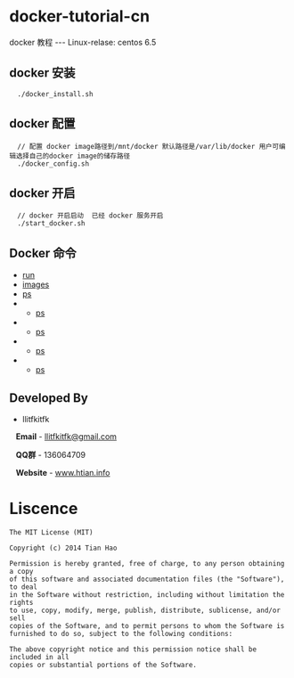docker-tutorial-cn
==================

docker 教程 --- Linux-relase: centos 6.5                                         




docker 安装
-----------

```text
  ./docker_install.sh
```



docker 配置
-----------

```text
  // 配置 docker image路径到/mnt/docker 默认路径是/var/lib/docker 用户可编辑选择自己的docker image的储存路径
  ./docker_config.sh
```


docker 开启
-----------

```text
  // docker 开启启动  已经 docker 服务开启
  ./start_docker.sh
```

Docker 命令
------------
* [run](https://github.com/llitfkitfk/docker-tutorial-cn/tree/master/run)
* [images](https://github.com/llitfkitfk/docker-tutorial-cn/tree/master/run)
* [ps](https://github.com/llitfkitfk/docker-tutorial-cn/tree/master/run)
* * [ps](https://github.com/llitfkitfk/docker-tutorial-cn/tree/master/run)
* * [ps](https://github.com/llitfkitfk/docker-tutorial-cn/tree/master/run)
* * [ps](https://github.com/llitfkitfk/docker-tutorial-cn/tree/master/run)
* * [ps](https://github.com/llitfkitfk/docker-tutorial-cn/tree/master/run)



Developed By
------------

* llitfkitfk 
 

&nbsp;&nbsp;&nbsp;**Email** - llitfkitfk@gmail.com

&nbsp;&nbsp;&nbsp;**QQ群** - 136064709

&nbsp;&nbsp;&nbsp;**Website** - www.htian.info








Liscence
========

```
The MIT License (MIT)

Copyright (c) 2014 Tian Hao

Permission is hereby granted, free of charge, to any person obtaining a copy
of this software and associated documentation files (the "Software"), to deal
in the Software without restriction, including without limitation the rights
to use, copy, modify, merge, publish, distribute, sublicense, and/or sell
copies of the Software, and to permit persons to whom the Software is
furnished to do so, subject to the following conditions:

The above copyright notice and this permission notice shall be included in all
copies or substantial portions of the Software.
```
